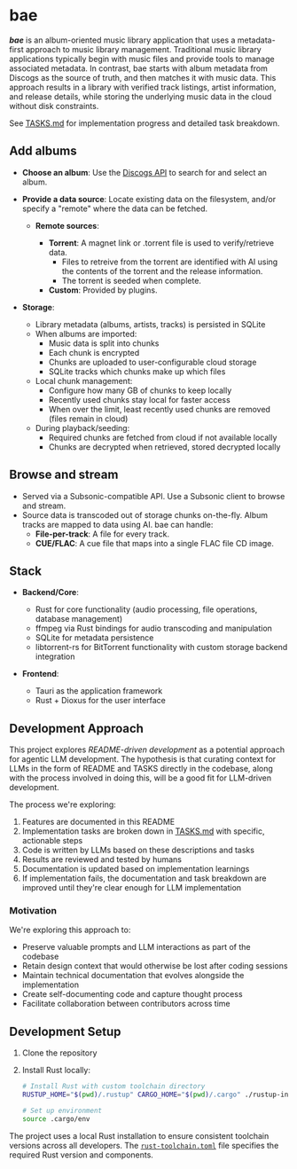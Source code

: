 # bae

_**bae**_ is an album-oriented music library application that uses a metadata-first approach to music library management. Traditional music library applications typically begin with music files and provide tools to manage associated metadata. In contrast, bae starts with album metadata from Discogs as the source of truth, and then matches it with music data. This approach results in a library with verified track listings, artist information, and release details, while storing the underlying music data in the cloud without disk constraints.

See [TASKS.md](TASKS.md) for implementation progress and detailed task breakdown.

## Add albums

- **Choose an album**: Use the [Discogs API](https://www.discogs.com/developers)
  to search for and select an album.
- **Provide a data source**: Locate existing data on the filesystem, and/or
  specify a "remote" where the data can be fetched.

  - **Remote sources**:

    - **Torrent**: A magnet link or .torrent file is used to verify/retrieve data.
      - Files to retreive from the torrent are identified with AI using the
        contents of the torrent and the release information.
      - The torrent is seeded when complete.
    - **Custom**: Provided by plugins.

- **Storage**:

  - Library metadata (albums, artists, tracks) is persisted in SQLite
  - When albums are imported:
    - Music data is split into chunks
    - Each chunk is encrypted
    - Chunks are uploaded to user-configurable cloud storage
    - SQLite tracks which chunks make up which files
  - Local chunk management:
    - Configure how many GB of chunks to keep locally
    - Recently used chunks stay local for faster access
    - When over the limit, least recently used chunks are removed (files remain in cloud)
  - During playback/seeding:
    - Required chunks are fetched from cloud if not available locally
    - Chunks are decrypted when retrieved, stored decrypted locally

## Browse and stream

- Served via a Subsonic-compatible API. Use a Subsonic client to browse and stream.
- Source data is transcoded out of storage chunks on-the-fly. Album tracks are
  mapped to data using AI. bae can handle:
  - **File-per-track**: A file for every track.
  - **CUE/FLAC**: A cue file that maps into a single FLAC file CD image.

## Stack

- **Backend/Core**:

  - Rust for core functionality (audio processing, file operations, database management)
  - ffmpeg via Rust bindings for audio transcoding and manipulation
  - SQLite for metadata persistence
  - libtorrent-rs for BitTorrent functionality with custom storage backend integration

- **Frontend**:

  - Tauri as the application framework
  - Rust + Dioxus for the user interface

## Development Approach

This project explores _README-driven development_ as a potential approach for agentic LLM development. The hypothesis is that curating context for LLMs in the form of README and TASKS directly in the codebase, along with the process involved in doing this, will be a good fit for LLM-driven development.

The process we're exploring:

1. Features are documented in this README
2. Implementation tasks are broken down in [TASKS.md](TASKS.md) with specific, actionable steps
3. Code is written by LLMs based on these descriptions and tasks
4. Results are reviewed and tested by humans
5. Documentation is updated based on implementation learnings
6. If implementation fails, the documentation and task breakdown are improved until they're clear enough for LLM implementation

### Motivation

We're exploring this approach to:

- Preserve valuable prompts and LLM interactions as part of the codebase
- Retain design context that would otherwise be lost after coding sessions
- Maintain technical documentation that evolves alongside the implementation
- Create self-documenting code and capture thought process
- Facilitate collaboration between contributors across time

## Development Setup

1. Clone the repository
2. Install Rust locally:

   ```bash
   # Install Rust with custom toolchain directory
   RUSTUP_HOME="$(pwd)/.rustup" CARGO_HOME="$(pwd)/.cargo" ./rustup-init.sh -y

   # Set up environment
   source .cargo/env
   ```

The project uses a local Rust installation to ensure consistent toolchain versions across all developers. The [`rust-toolchain.toml`](rust-toolchain.toml) file specifies the required Rust version and components.
